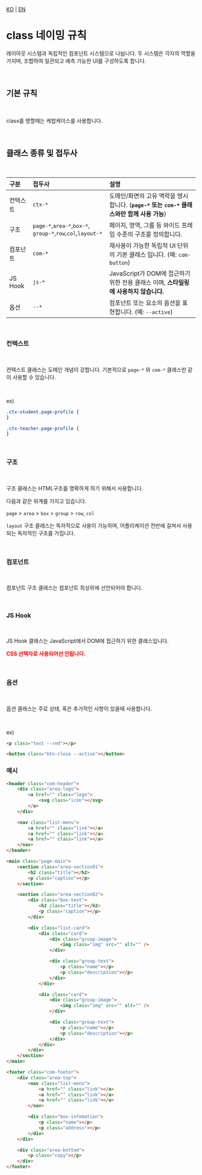 [KO](./class_ko.md) | [EN](./class_en.md)

# class 네이밍 규칙

레이아웃 시스템과 독립적인 컴포넌트 시스템으로 나뉩니다. 두 시스템은 각자의 역할을 가지며, 조합하여 일관되고 예측 가능한 UI를 구성하도록 합니다.

<br>

## 기본 규칙

<br>

class를 명할때는 케밥케이스를 사용합니다.

<br>

## 클래스 종류 및 접두사

<br>

| 구분     | 접두사                                                      | 설명                                                                                        |
| :------- | :---------------------------------------------------------- | :------------------------------------------------------------------------------------------ |
| 컨텍스트 | `ctx-*`                                                     | 도메인/화면의 고유 맥락을 명시합니다. (**`page-*` 또는 `com-*` 클래스와만 함께 사용 가능**) |
| 구조     | `page-*`,`area-*`,`box-*`, `group-*`,`row`,`col`,`layout-*` | 페이지, 영역, 그룹 등 와이드 프레임 수준의 구조를 정의합니다.                               |
| 컴포넌트 | `com-*`                                                     | 재사용이 가능한 독립적 UI 단위의 기본 클레스 입니다. (예: `com-button`)                     |
| JS Hook  | `js-*`                                                      | JavaScript가 DOM에 접근하기 위한 전용 클래스 이며, **스타일링에 사용하지 않습니다.**        |
| 옵션     | `--*`                                                       | 컴포넌트 또는 요소의 옵션을 표현합니다. (예: `--active`)                                    |

<br>

### 컨텍스트

<br>

컨텍스트 클래스는 도메인 개념이 강합니다. 기본적으로 `page-*` 와 `com-*` 클레스만 같이 사용할 수 있습니다.

<br>

ex)

```scss
.ctx-student.page-profile {
}

.ctx-teacher.page-profile {
}
```

<br>

### 구조

<br>

구조 클래스는 HTML구조를 명확하게 하기 위해서 사용합니다.

다음과 같은 위계를 가지고 있습니다.

`page` > `area` > `box` > `group` > `row`, `col`

`layout` 구조 클레스는 독자적으로 사용이 가능하며, 어플리케이션 전반에 걸쳐서 사용되는 독자적인 구조를 가집니다.

<br>

### 컴포넌트

<br>

컴포넌트 구조 클래스는 컴포넌트 최상위에 선언되어야 합니다.

<br>

### JS Hook

<br>

JS Hook 클래스는 JavaScript에서 DOM에 접근하기 위한 클래스입니다.

<p style="color:red;font-weight:bold">CSS 선택자로 사용되어선 안됩니다.</p>

<br>

### 옵션

<br>

옵션 클래스는 주로 상태, 혹은 추가적인 사항이 있을때 사용합니다.

<br>

ex)

```html
<p class="text --red"></p>

<button class="btn-close --active"></button>
```

### 예시

```html
<header class="com-header">
    <div class="area-logo">
        <a href="" class="logo">
            <svg class="icon"></svg>
        </a>
    </div>

    <nav class="list-menu">
        <a href="" class="link"></a>
        <a href="" class="link"></a>
        <a href="" class="link"></a>
    </nav>
</header>

<main class="page-main">
    <section class="area-section01">
        <h2 class="title"></h2>
        <p class="caption"></p>
    </section>

    <section class="area-section02">
        <div class="box-text">
            <h2 class="title"></h2>
            <p class="caption"></p>
        </div>

        <div class="list-card">
            <div class="card">
                <div class="group-image">
                    <img class="img" src="" alt="" />
                </div>

                <div class="group-text">
                    <p class="name"></p>
                    <p class="description"></p>
                </div>
            </div>

            <div class="card">
                <div class="group-image">
                    <img class="img" src="" alt="" />
                </div>

                <div class="group-text">
                    <p class="name"></p>
                    <p class="description"></p>
                </div>
            </div>
        </div>
    </section>
</main>

<footer class="com-footer">
    <div class="area-top">
        <nav class="list-menu">
            <a href="" class="link"></a>
            <a href="" class="link"></a>
            <a href="" class="link"></a>
        </nav>

        <div class="box-infomation">
            <p class="name"></p>
            <p class="address"></p>
        </div>
    </div>

    <div class="area-bottom">
        <p class="copy"></p>
    </div>
</footer>
```
